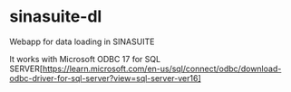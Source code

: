 # sinasuite-dl
Webapp for data loading in SINASUITE

It works with Microsoft ODBC 17 for SQL SERVER[https://learn.microsoft.com/en-us/sql/connect/odbc/download-odbc-driver-for-sql-server?view=sql-server-ver16]
